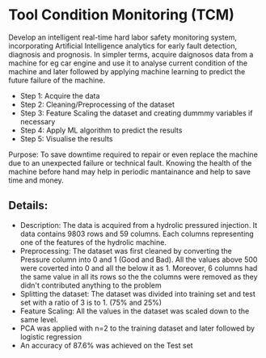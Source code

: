 #  Tool Condition Monitoring (TCM)

Develop an intelligent real-time hard labor safety monitoring system, incorporating Artificial Intelligence analytics for early fault detection, diagnosis and prognosis. In simpler terms, acquire daignosos data from a machine for eg car engine and use it to analyse current condition of the machine and later followed by applying machine learning to predict the future failure of the machine. 

- Step 1: Acquire the data
- Step 2: Cleaning/Preprocessing of the dataset
- Step 3: Feature Scaling the dataset and creating dummmy variables if necessary
- Step 4: Apply ML algorithm to predict the results 
- Step 5: Visualise the results

Purpose: To save downtime required to repair or even replace the machine due to an unexpected failure or technical fault. Knowing the health of the machine before hand may help in periodic mantainance and help to save time and money. 

## Details:
- Description: The data is acquired from a hydrolic pressured injection. It data contains 9803 rows and 59 columns. Each columns representing one of the features of the hydrolic machine.
- Preprocessing: The dataset was first cleaned by converting the Pressure column into 0 and 1 (Good and Bad). All the values above 500 were coverted into 0 and all the below it as 1. Moreover, 6 columns had the same value in all its rows so the the columns were removed as they didn't contributed anything to the problem
- Splitting the dataset: The dataset was divided into training set and test set with a ratio of 3 is to 1. (75% and 25%)
- Feature Scaling: All the values in the dataset was scaled down to the same level.
- PCA was applied with n=2 to the training dataset and later followed by logistic regression
- An accuracy of 87.6% was achieved on the Test set
